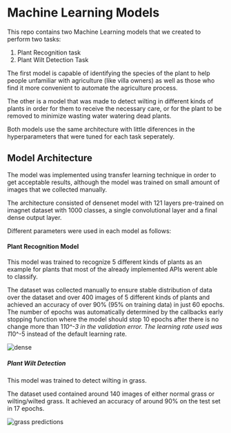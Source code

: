 # Machine Learning Models

This repo contains two Machine Learning models that we created to perform two tasks:
1. Plant Recognition task
2. Plant Wilt Detection Task

The first model is capable of identifying the species of the plant to help people unfamiliar with agriculture (like villa owners) as well as those who find it more convenient to automate the agriculture process.

The other is a model that was made to detect wilting in different kinds of plants in order for them to receive the necessary care, or for the plant to be removed to minimize wasting water watering dead plants.

Both models use the same architecture with little diferences in the hyperparameters that were tuned for each task seperately.

## Model Architecture
The model was implemented using transfer learning technique in order to get acceptable results, although the model was trained on small amount of images that we collected manually. 

The architecture consisted of densenet model with 121 layers pre-trained on imagnet dataset with 1000 classes, a single convolutional layer and a final dense output layer.

Different parameters were used in each model as follows:
#### Plant Recognition Model

This model was trained to recognize 5 different kinds of plants as an example for plants that most of the already implemented APIs werent able to classify.

The dataset was collected manually to ensure stable distribution of data over the dataset and over 400 images of 5 different kinds of plants and achieved an accuracy of over 90% (95% on training data) in just 60 epochs.
The number of epochs was automatically determined by the callbacks early stopping function where the model should stop 10 epochs after there is no change more than 1*10^-3 in the validation error.
The learning rate used was 1*10^-5 instead of the default learning rate.

![dense](https://user-images.githubusercontent.com/25390378/62078802-aad7b500-b24d-11e9-8ee4-6c325d1e9fac.jpg)

##### Plant Wilt Detection

This model was trained to detect wilting in grass.

The dataset used contained around 140 images of either normal grass or wilting/wilted grass. It achieved an accuracy of around 90% on the test set in 17 epochs.

![grass predictions](https://raw.githubusercontent.com/mohamedazab/smart-irrigation-system/ML-models/assets/grass.jpg)

